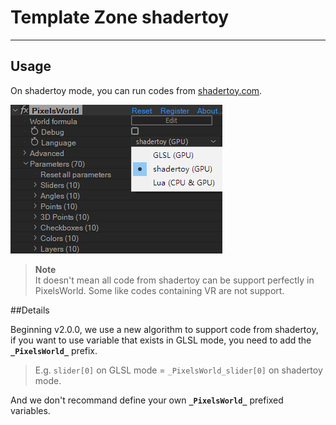 # Template Zone shadertoy
---
## Usage
On shadertoy mode, you can run codes from [shadertoy.com](https://shadertoy.com). 

![shadertoyMode](shadertoyMode.png)

> **Note** <br/> It doesn't mean all code from shadertoy can be support perfectly in PixelsWorld. Some like codes containing VR are not support. 

##Details

Beginning v2.0.0, we use a new algorithm to support code from shadertoy, if you want to use variable that exists in GLSL mode, you need to add the **`_PixelsWorld_`** prefix. 


> E.g. `slider[0]` on GLSL mode =  `_PixelsWorld_slider[0]` on shadertoy mode. 


And we don't recommand define your own **`_PixelsWorld_`** prefixed variables. 